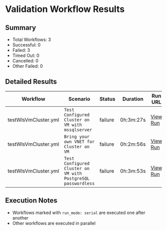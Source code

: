 # Validation Workflow Results

## Summary
- Total Workflows: 3
- Successful: 0
- Failed: 3
- Timed Out: 0
- Cancelled: 0
- Other Failed: 0

## Detailed Results

| Workflow | Scenario | Status | Duration | Run URL |
|----------|----------|---------|-----------|----------|
| testWlsVmCluster.yml | `Test Configured Cluster on VM with mssqlserver` | failure | 0h:3m:27s | [View Run](https://github.com/azure-javaee/weblogic-azure/actions/runs/18279023886) |
| testWlsVmCluster.yml | `Bring your own VNET for Cluster on VM` | failure | 0h:2m:56s | [View Run](https://github.com/azure-javaee/weblogic-azure/actions/runs/18279127236) |
| testWlsVmCluster.yml | `Test Configured Cluster on VM with PostgreSQL passwordless` | failure | 0h:3m:53s | [View Run](https://github.com/azure-javaee/weblogic-azure/actions/runs/18279206780) |


## Execution Notes
- Workflows marked with `run_mode: serial` are executed one after another
- Other workflows are executed in parallel
